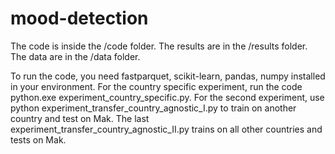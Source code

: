 # mood-detection
The code is inside the /code folder. 
The results are in the /results folder. 
The data are in the /data folder. 

To run the code, you need fastparquet, scikit-learn, pandas, numpy installed in your environment.
For the country specific experiment, run the code python.exe experiment_country_specific.py. For the second experiment, use python experiment_transfer_country_agnostic_I.py to train on another country and test on Mak. The last experiment_transfer_country_agnostic_II.py trains on all other countries and tests on Mak.
